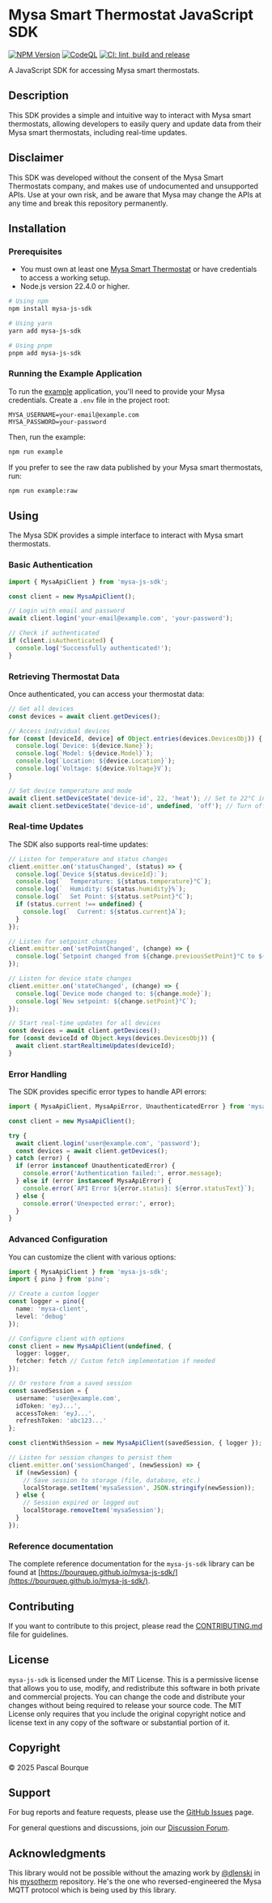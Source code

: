 # Mysa Smart Thermostat JavaScript SDK

[![NPM Version](https://img.shields.io/npm/v/mysa-js-sdk)](https://www.npmjs.com/package/mysa-js-sdk)
[![CodeQL](https://github.com/bourquep/mysa-js-sdk/actions/workflows/github-code-scanning/codeql/badge.svg)](https://github.com/bourquep/mysa-js-sdk/actions/workflows/github-code-scanning/codeql)
[![CI: lint, build and release](https://github.com/bourquep/mysa-js-sdk/actions/workflows/ci.yml/badge.svg)](https://github.com/bourquep/mysa-js-sdk/actions/workflows/ci.yml)

A JavaScript SDK for accessing Mysa smart thermostats.

## Description

This SDK provides a simple and intuitive way to interact with Mysa smart thermostats, allowing developers to easily
query and update data from their Mysa smart thermostats, including real-time updates.

## Disclaimer

This SDK was developed without the consent of the Mysa Smart Thermostats company, and makes use of undocumented and
unsupported APIs. Use at your own risk, and be aware that Mysa may change the APIs at any time and break this repository
permanently.

## Installation

### Prerequisites

- You must own at least one [Mysa Smart Thermostat](https://getmysa.com) or have credentials to access a working setup.
- Node.js version 22.4.0 or higher.

```bash
# Using npm
npm install mysa-js-sdk

# Using yarn
yarn add mysa-js-sdk

# Using pnpm
pnpm add mysa-js-sdk
```

### Running the Example Application

To run the [example](example/main.ts) application, you'll need to provide your Mysa credentials. Create a `.env` file in
the project root:

```
MYSA_USERNAME=your-email@example.com
MYSA_PASSWORD=your-password
```

Then, run the example:

```bash
npm run example
```

If you prefer to see the raw data published by your Mysa smart thermostats, run:

```bash
npm run example:raw
```

## Using

The Mysa SDK provides a simple interface to interact with Mysa smart thermostats.

### Basic Authentication

```typescript
import { MysaApiClient } from 'mysa-js-sdk';

const client = new MysaApiClient();

// Login with email and password
await client.login('your-email@example.com', 'your-password');

// Check if authenticated
if (client.isAuthenticated) {
  console.log('Successfully authenticated!');
}
```

### Retrieving Thermostat Data

Once authenticated, you can access your thermostat data:

```typescript
// Get all devices
const devices = await client.getDevices();

// Access individual devices
for (const [deviceId, device] of Object.entries(devices.DevicesObj)) {
  console.log(`Device: ${device.Name}`);
  console.log(`Model: ${device.Model}`);
  console.log(`Location: ${device.Location}`);
  console.log(`Voltage: ${device.Voltage}V`);
}

// Set device temperature and mode
await client.setDeviceState('device-id', 22, 'heat'); // Set to 22°C in heat mode
await client.setDeviceState('device-id', undefined, 'off'); // Turn off
```

### Real-time Updates

The SDK also supports real-time updates:

```typescript
// Listen for temperature and status changes
client.emitter.on('statusChanged', (status) => {
  console.log(`Device ${status.deviceId}:`);
  console.log(`  Temperature: ${status.temperature}°C`);
  console.log(`  Humidity: ${status.humidity}%`);
  console.log(`  Set Point: ${status.setPoint}°C`);
  if (status.current !== undefined) {
    console.log(`  Current: ${status.current}A`);
  }
});

// Listen for setpoint changes
client.emitter.on('setPointChanged', (change) => {
  console.log(`Setpoint changed from ${change.previousSetPoint}°C to ${change.newSetPoint}°C`);
});

// Listen for device state changes
client.emitter.on('stateChanged', (change) => {
  console.log(`Device mode changed to: ${change.mode}`);
  console.log(`New setpoint: ${change.setPoint}°C`);
});

// Start real-time updates for all devices
const devices = await client.getDevices();
for (const deviceId of Object.keys(devices.DevicesObj)) {
  await client.startRealtimeUpdates(deviceId);
}
```

### Error Handling

The SDK provides specific error types to handle API errors:

```typescript
import { MysaApiClient, MysaApiError, UnauthenticatedError } from 'mysa-js-sdk';

const client = new MysaApiClient();

try {
  await client.login('user@example.com', 'password');
  const devices = await client.getDevices();
} catch (error) {
  if (error instanceof UnauthenticatedError) {
    console.error('Authentication failed:', error.message);
  } else if (error instanceof MysaApiError) {
    console.error(`API Error ${error.status}: ${error.statusText}`);
  } else {
    console.error('Unexpected error:', error);
  }
}
```

### Advanced Configuration

You can customize the client with various options:

```typescript
import { MysaApiClient } from 'mysa-js-sdk';
import { pino } from 'pino';

// Create a custom logger
const logger = pino({
  name: 'mysa-client',
  level: 'debug'
});

// Configure client with options
const client = new MysaApiClient(undefined, {
  logger: logger,
  fetcher: fetch // Custom fetch implementation if needed
});

// Or restore from a saved session
const savedSession = {
  username: 'user@example.com',
  idToken: 'eyJ...',
  accessToken: 'eyJ...',
  refreshToken: 'abc123...'
};

const clientWithSession = new MysaApiClient(savedSession, { logger });

// Listen for session changes to persist them
client.emitter.on('sessionChanged', (newSession) => {
  if (newSession) {
    // Save session to storage (file, database, etc.)
    localStorage.setItem('mysaSession', JSON.stringify(newSession));
  } else {
    // Session expired or logged out
    localStorage.removeItem('mysaSession');
  }
});
```

### Reference documentation

The complete reference documentation for the `mysa-js-sdk` library can be found at
[https://bourquep.github.io/mysa-js-sdk/](https://bourquep.github.io/mysa-js-sdk/).

## Contributing

If you want to contribute to this project, please read the [CONTRIBUTING.md](CONTRIBUTING.md) file for guidelines.

## License

`mysa-js-sdk` is licensed under the MIT License. This is a permissive license that allows you to use, modify, and
redistribute this software in both private and commercial projects. You can change the code and distribute your changes
without being required to release your source code. The MIT License only requires that you include the original
copyright notice and license text in any copy of the software or substantial portion of it.

## Copyright

© 2025 Pascal Bourque

## Support

For bug reports and feature requests, please use the [GitHub Issues](https://github.com/bourquep/mysa-js-sdk/issues)
page.

For general questions and discussions, join our [Discussion Forum](https://github.com/bourquep/mysa-js-sdk/discussions).

## Acknowledgments

This library would not be possible without the amazing work by [@dlenski](https://github.com/dlenski) in his
[mysotherm](https://github.com/dlenski/mysotherm) repository. He's the one who reversed-engineered the Mysa MQTT
protocol which is being used by this library.
